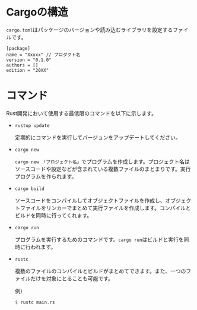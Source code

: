 # Cargoの構造

`cargo.toml`はパッケージのバージョンや読み込むライブラリを設定するファイルです。

```
[package]
name = "Xxxxx" // プロダクト名
version = "0.1.0"
authors = []
edition = "20XX"
```



# コマンド

Rust開発において使用する最低限のコマンドを以下に示します。

- `rustup update`
  
  定期的にコマンドを実行してバージョンをアップデートしてください。

- `cargo new` 
  
  `cargo new 「プロジェクト名」`でプログラムを作成します。プロジェクト名はソースコードや設定などが含まれている複数ファイルのまとまりです。実行プログラムを作られます。

- `cargo build`
  
  ソースコードをコンパイルしてオブジェクトファイルを作成し、オブジェクトファイルをリンカーでまとめて実行ファイルを作成します。コンパイルとビルドを同時に行ってくれます。

- `cargo run`
  
  プログラムを実行するためのコマンドです。`cargo run`はビルドと実行を同時に行われます。

- `rustc`
  
  複数のファイルのコンパイルとビルドがまとめてできます。また、一つのファイルだけを対象にとることも可能です。
  
  例）
  
  ```rust
  $ rustc main.rs
  ```
  
  


